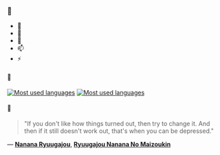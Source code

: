 ### 👋

- 🔭
- 🌱
- 💬
- 📫
- ⚡

#### 🧏

[![Most used languages](https://github-readme-stats-aynah.vercel.app/api/top-langs/?username=aynh&theme=solarized-dark&langs_count=6&layout=compact&hide_title=true)](https://github.com/anuraghazra/github-readme-stats#gh-dark-mode-only)
[![Most used languages](https://github-readme-stats-aynah.vercel.app/api/top-langs/?username=aynh&theme=solarized-light&langs_count=6&layout=compact&hide_title=true)](https://github.com/anuraghazra/github-readme-stats#gh-light-mode-only)

#### 💬

> "If you don't like how things turned out, then try to change it. And then if it still doesn't work out, that's when you can be depressed."

&mdash; [**Nanana Ryuugajou**](https://myanimelist.net/character.php?q=Nanana%20Ryuugajou&cat=character), [**Ryuugajou Nanana No Maizoukin**](https://myanimelist.net/search/all?q=Ryuugajou%20Nanana%20No%20Maizoukin&cat=all)
